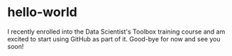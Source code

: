 # hello-world
I recently enrolled into the Data Scientist's Toolbox training course and am excited to start using GitHub as part of it.
Good-bye for now and see you soon!
